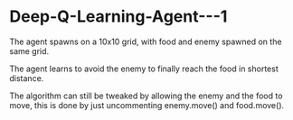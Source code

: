 # Deep-Q-Learning-Agent---1

The agent spawns on a 10x10 grid, with food and enemy spawned on the same grid.

The agent learns to avoid the enemy to finally reach the food in shortest distance.

The algorithm can still be tweaked by allowing the enemy and the food to move, this is done by just uncommenting enemy.move() and food.move().
